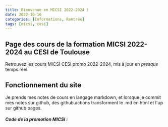 ```yaml
---
title: Bienvenue en MICSI 2022-2024 !
date: 2022-10-16 
categories: [Informations, Rentrée]
tags: [micsi, cesi]
---
```

## Page des cours de la formation MICSI 2022-2024 au CESI de Toulouse

Retrouvez les cours MICSI CESI promo 2022-2024, mis à jour en *presque* temps réel.

## Fonctionnement du site
Je prends mes notes de cours en langage markdown, et lorsque je commit mes notes sur github, des github.actions transforment le .md en html et l'up sur github pages.

##### Code de la promotion MICSI : 
